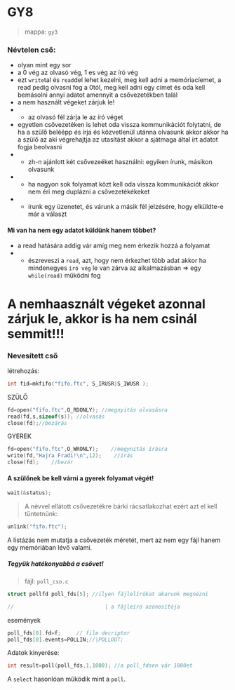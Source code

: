 # GY8
> mappa: `gy3`

### Névtelen cső:
- olyan mint egy sor
- a 0 vég az olvasó vég, 1 es vég az író vég
- ezt `write`tal és `read`del lehet kezelni, meg kell adni a memóriacíemet, a read pedig olvasni fog a 0tól, meg kell adni egy címet és oda kell bemásolni annyi adatot amennyit a csővezetékben talál
- a nem használt végeket zárjuk le!
- - az olvasó fél zárja le az író véget
- egyetlen csővezetéken is lehet oda vissza kommunikációt folytatni, de ha a szülő beléépp és írja és közvetlenül utánna olvasunk akkor akkor ha a szülő az aki végrehajtja az utasítást akkor a sjátmaga által írt adatot fogja beolvasni
- - zh-n ajánlott két csővezeéket használni: egyiken írunk, másikon olvasunk
- - ha nagyon sok folyamat közt kell oda vissza kommunikációt akkor nem éri meg duplázni a csővezetékékeket
- - írunk egy üzenetet, és várunk a másik fél jelzésére, hogy elküldte-e már a választ

#### Mi van ha nem egy adatot küldünk hanem többet?
- a read hatására addig vár amíg meg nem érkezik hozzá a folyamat
- - észreveszi a `read`, azt, hogy nem érkezhet több adat akkor ha mindenegyes `író vég` le van zárva az alkalmazásban
=> egy `while(read)` működni fog

# A nemhaasznált végeket azonnal zárjuk le, akkor is ha nem csinál semmit!!!

### Nevesített cső
létrehozás:
````C
int fid=mkfifo("fifo.ftc", S_IRUSR|S_IWUSR );
````

SZÜLŐ
````C
fd=open("fifo.ftc",O_RDONLY); //megnyitás olvasásra
read(fd,s,sizeof(s)); //olvasás
close(fd);//bezárás
````

GYEREK
````C
fd=open("fifo.ftc",O_WRONLY);    //megynitás írásra
write(fd,"Hajra Fradi!\n",12);    //írás
close(fd);    //bezár
````
#### A szülőnek be kell várni a gyerek folyamat végét!
````C
wait(&status);
````
> A névvel ellátott csővezetékre bárki rácsatlakozhat ezért azt el kell tüntetnünk:
````C
unlink("fifo.ftc");
`````
A listázás nem mutatja a csővezeték méretét, mert az nem egy fájl hanem egy memóriában lévő valami.

##### Tegyük hatékonyabbá a csövet!
> fájl: `poll_cso.c`

````C
struct pollfd poll_fds[5]; //ilyen fájlelírókat akarunk megnézni

//                             | a fájleíró azonosítója
`````
események
`````C
poll_fds[0].fd=f;     // file decriptor
poll_fds[0].events=POLLIN;//|POLLOUT;
`````
Adatok kinyerése:
````C
int result=poll(poll_fds,1,1000); //a poll_fdsen vár 1000et
`````

A `select` hasonlóan működik mint a `poll`.

